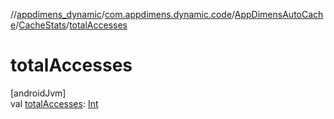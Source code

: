 //[appdimens_dynamic](../../../../README.md)/[com.appdimens.dynamic.code](../../README.md)/[AppDimensAutoCache](../README.md)/[CacheStats](README.md)/[totalAccesses](total-accesses.md)

# totalAccesses

[androidJvm]\
val [totalAccesses](total-accesses.md): [Int](https://kotlinlang.org/api/core/kotlin-stdlib/kotlin/-int/index.html)